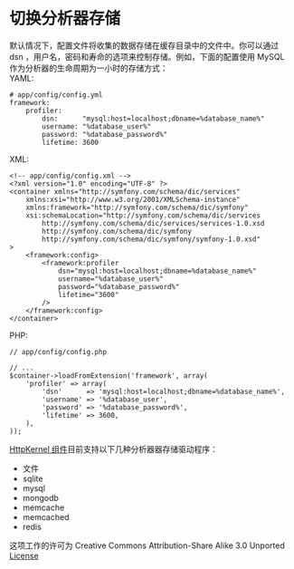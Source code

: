 # 切换分析器存储


默认情况下，配置文件将收集的数据存储在缓存目录中的文件中。你可以通过 dsn ，用户名，密码和寿命的选项来控制存储。例如，下面的配置使用 MySQL 作为分析器的生命周期为一小时的存储方式：  
YAML:
```
# app/config/config.yml
framework:
    profiler:
        dsn:      "mysql:host=localhost;dbname=%database_name%"
        username: "%database_user%"
        password: "%database_password%"
        lifetime: 3600
```

XML:
```
<!-- app/config/config.xml -->
<?xml version="1.0" encoding="UTF-8" ?>
<container xmlns="http://symfony.com/schema/dic/services"
    xmlns:xsi="http://www.w3.org/2001/XMLSchema-instance"
    xmlns:framework="http://symfony.com/schema/dic/symfony"
    xsi:schemaLocation="http://symfony.com/schema/dic/services
        http://symfony.com/schema/dic/services/services-1.0.xsd
        http://symfony.com/schema/dic/symfony
        http://symfony.com/schema/dic/symfony/symfony-1.0.xsd"
>
    <framework:config>
        <framework:profiler
            dsn="mysql:host=localhost;dbname=%database_name%"
            username="%database_user%"
            password="%database_password%"
            lifetime="3600"
        />
    </framework:config>
</container>

```

PHP:
```
// app/config/config.php

// ...
$container->loadFromExtension('framework', array(
    'profiler' => array(
        'dsn'      => 'mysql:host=localhost;dbname=%database_name%',
        'username' => '%database_user',
        'password' => '%database_password%',
        'lifetime' => 3600,
    ),
));
```

[HttpKernel 组件](http://symfony.com/doc/current/components/http_kernel/introduction.html)目前支持以下几种分析器器存储驱动程序：  

- 文件
- sqlite
- mysql
- mongodb
- memcache
- memcached
- redis  

这项工作的许可为 Creative Commons Attribution-Share Alike 3.0 Unported [License](http://creativecommons.org/licenses/by-sa/3.0/)

